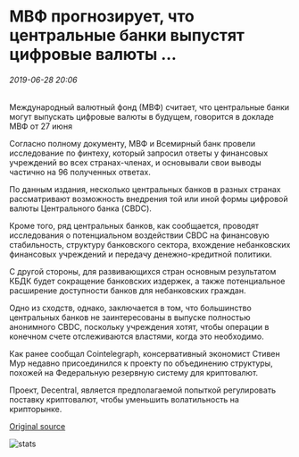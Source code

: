 #  МВФ прогнозирует, что центральные банки выпустят цифровые валюты ...

###### 2019-06-28 20:06

Международный валютный фонд (МВФ) считает, что центральные банки могут выпускать цифровые валюты в будущем, говорится в докладе МВФ от 27 июня

Согласно полному документу, МВФ и Всемирный банк провели исследование по финтеху, который запросил ответы у финансовых учреждений во всех странах-членах, и основывали свои выводы частично на 96 полученных ответах.

По данным издания, несколько центральных банков в разных странах рассматривают возможность внедрения той или иной формы цифровой валюты Центрального банка (CBDC).

Кроме того, ряд центральных банков, как сообщается, проводят исследования о потенциальном воздействии CBDC на финансовую стабильность, структуру банковского сектора, вхождение небанковских финансовых учреждений и передачу денежно-кредитной политики.

С другой стороны, для развивающихся стран основным результатом КБДК будет сокращение банковских издержек, а также потенциальное расширение доступности банков для небанковских граждан.

Одно из сходств, однако, заключается в том, что большинство центральных банков не заинтересованы в выпуске полностью анонимного CBDC, поскольку учреждения хотят, чтобы операции в конечном счете отслеживаются властями, когда это необходимо.

Как ранее сообщал Cointelegraph, консервативный экономист Стивен Мур недавно присоединился к проекту по объединению структуры, похожей на Федеральную резервную систему для криптовалют.

Проект, Decentral, является предполагаемой попыткой регулировать поставку криптовалют, чтобы уменьшить волатильность на крипторынке.

[Original source](https://cointelegraph.com/news/imf-predicts-central-banks-to-issue-digital-currencies)

![stats](https://c.statcounter.com/11760860/0/a89fa40b/1/ "stats")